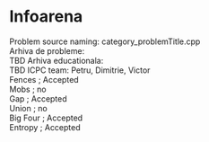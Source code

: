# Infoarena
Problem source naming: category_problemTitle.cpp  
Arhiva de probleme:  
TBD
Arhiva educationala:  
TBD
ICPC team: Petru, Dimitrie, Victor  
Fences ; Accepted  
Mobs ; no  
Gap ; Accepted  
Union ; no  
Big Four ; Accepted  
Entropy ; Accepted  


